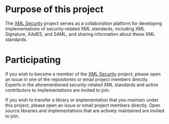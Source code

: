 # Purpose of this project

The [XML Security](https://github.com/XML-Security) project serves as a collaboration platform for developing implementations
of security-related XML standards, including XML Signature, XAdES, and SAML, and sharing information about these XML standards.

# Participating

If you wish to become a member of the [XML Security](https://github.com/XML-Security) project, please open an issue in one of the
repositories or email project members directly. Experts in the aforementioned security-related XML standards and active
contributors to implementations are invited to join.

If you wish to transfer a library or implementation that you maintain under this project, please open an issue
or email project members directly. Open source libraries and implementations that are actively maintained are
invited to join.
